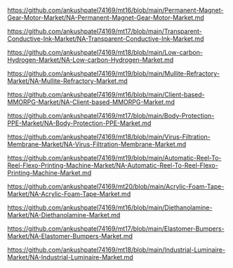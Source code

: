 <p><a href="https://github.com/ankushpatel74169/mt16/blob/main/Permanent-Magnet-Gear-Motor-Market/NA-Permanent-Magnet-Gear-Motor-Market.md">https://github.com/ankushpatel74169/mt16/blob/main/Permanent-Magnet-Gear-Motor-Market/NA-Permanent-Magnet-Gear-Motor-Market.md</a></p><p><a href="https://github.com/ankushpatel74169/mt17/blob/main/Transparent-Conductive-Ink-Market/NA-Transparent-Conductive-Ink-Market.md">https://github.com/ankushpatel74169/mt17/blob/main/Transparent-Conductive-Ink-Market/NA-Transparent-Conductive-Ink-Market.md</a></p><p><a href="https://github.com/ankushpatel74169/mt18/blob/main/Low-carbon-Hydrogen-Market/NA-Low-carbon-Hydrogen-Market.md">https://github.com/ankushpatel74169/mt18/blob/main/Low-carbon-Hydrogen-Market/NA-Low-carbon-Hydrogen-Market.md</a></p><p><a href="https://github.com/ankushpatel74169/mt19/blob/main/Mullite-Refractory-Market/NA-Mullite-Refractory-Market.md">https://github.com/ankushpatel74169/mt19/blob/main/Mullite-Refractory-Market/NA-Mullite-Refractory-Market.md</a></p><p><a href="https://github.com/ankushpatel74169/mt16/blob/main/Client-based-MMORPG-Market/NA-Client-based-MMORPG-Market.md">https://github.com/ankushpatel74169/mt16/blob/main/Client-based-MMORPG-Market/NA-Client-based-MMORPG-Market.md</a></p><p><a href="https://github.com/ankushpatel74169/mt17/blob/main/Body-Protection-PPE-Market/NA-Body-Protection-PPE-Market.md">https://github.com/ankushpatel74169/mt17/blob/main/Body-Protection-PPE-Market/NA-Body-Protection-PPE-Market.md</a></p><p><a href="https://github.com/ankushpatel74169/mt18/blob/main/Virus-Filtration-Membrane-Market/NA-Virus-Filtration-Membrane-Market.md">https://github.com/ankushpatel74169/mt18/blob/main/Virus-Filtration-Membrane-Market/NA-Virus-Filtration-Membrane-Market.md</a></p><p><a href="https://github.com/ankushpatel74169/mt19/blob/main/Automatic-Reel-To-Reel-Flexo-Printing-Machine-Market/NA-Automatic-Reel-To-Reel-Flexo-Printing-Machine-Market.md">https://github.com/ankushpatel74169/mt19/blob/main/Automatic-Reel-To-Reel-Flexo-Printing-Machine-Market/NA-Automatic-Reel-To-Reel-Flexo-Printing-Machine-Market.md</a></p><p><a href="https://github.com/ankushpatel74169/mt20/blob/main/Acrylic-Foam-Tape-Market/NA-Acrylic-Foam-Tape-Market.md">https://github.com/ankushpatel74169/mt20/blob/main/Acrylic-Foam-Tape-Market/NA-Acrylic-Foam-Tape-Market.md</a></p><p><a href="https://github.com/ankushpatel74169/mt16/blob/main/Diethanolamine-Market/NA-Diethanolamine-Market.md">https://github.com/ankushpatel74169/mt16/blob/main/Diethanolamine-Market/NA-Diethanolamine-Market.md</a></p><p><a href="https://github.com/ankushpatel74169/mt17/blob/main/Elastomer-Bumpers-Market/NA-Elastomer-Bumpers-Market.md">https://github.com/ankushpatel74169/mt17/blob/main/Elastomer-Bumpers-Market/NA-Elastomer-Bumpers-Market.md</a></p><p><a href="https://github.com/ankushpatel74169/mt18/blob/main/Industrial-Luminaire-Market/NA-Industrial-Luminaire-Market.md">https://github.com/ankushpatel74169/mt18/blob/main/Industrial-Luminaire-Market/NA-Industrial-Luminaire-Market.md</a></p>
